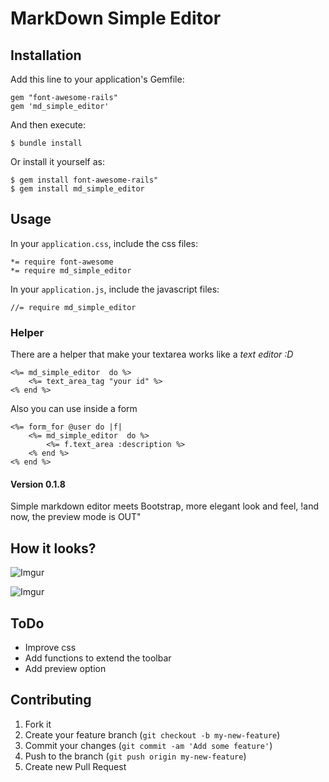 # MarkDown Simple Editor



## Installation

Add this line to your application's Gemfile:

    gem "font-awesome-rails"
    gem 'md_simple_editor'

And then execute:

    $ bundle install

Or install it yourself as:

    $ gem install font-awesome-rails"
    $ gem install md_simple_editor

## Usage

In your `application.css`, include the css files:

    *= require font-awesome
    *= require md_simple_editor

In your `application.js`, include the javascript files:

    //= require md_simple_editor

### Helper

There are a helper that make your textarea works like a _text editor :D_

```rails
<%= md_simple_editor  do %>
    <%= text_area_tag "your id" %>
<% end %>
```
Also you can use inside a form
```rails
<%= form_for @user do |f|
    <%= md_simple_editor  do %>
        <%= f.text_area :description %>
    <% end %>
<% end %>
```


#### Version 0.1.8

Simple markdown editor meets Bootstrap, more elegant look and feel, !and now, the preview mode is OUT"

## How it looks?

![Imgur](http://i.imgur.com/gg0MwlD.png)

![Imgur](http://i.imgur.com/tX29Zvi.png)


## ToDo

- Improve css
- Add functions to extend the toolbar
- Add preview option


## Contributing

1. Fork it
2. Create your feature branch (`git checkout -b my-new-feature`)
3. Commit your changes (`git commit -am 'Add some feature'`)
4. Push to the branch (`git push origin my-new-feature`)
5. Create new Pull Request
